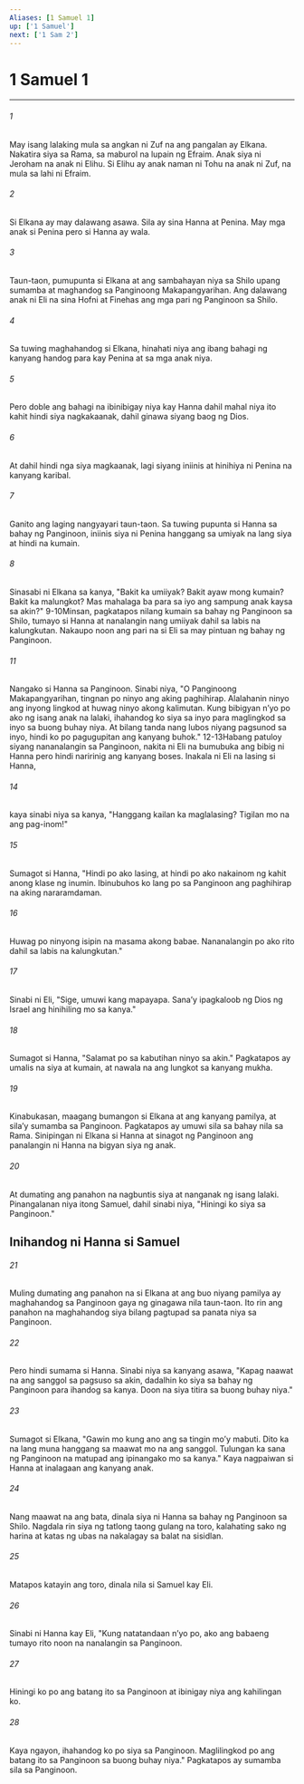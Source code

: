 ```yaml
---
Aliases: [1 Samuel 1]
up: ['1 Samuel']
next: ['1 Sam 2']
---
```

# 1 Samuel 1

***






















###### 1 










May isang lalaking mula sa angkan ni Zuf na ang pangalan ay Elkana. Nakatira siya sa Rama, sa maburol na lupain ng Efraim. Anak siya ni Jeroham na anak ni Elihu. Si Elihu ay anak naman ni Tohu na anak ni Zuf, na mula sa lahi ni Efraim. 





















###### 2 










Si Elkana ay may dalawang asawa. Sila ay sina Hanna at Penina. May mga anak si Penina pero si Hanna ay wala. 





















###### 3 










Taun-taon, pumupunta si Elkana at ang sambahayan niya sa Shilo upang sumamba at maghandog sa Panginoong Makapangyarihan. Ang dalawang anak ni Eli na sina Hofni at Finehas ang mga pari ng Panginoon sa Shilo. 





















###### 4 










Sa tuwing maghahandog si Elkana, hinahati niya ang ibang bahagi ng kanyang handog para kay Penina at sa mga anak niya. 





















###### 5 










Pero doble ang bahagi na ibinibigay niya kay Hanna dahil mahal niya ito kahit hindi siya nagkakaanak, dahil ginawa siyang baog ng Dios. 





















###### 6 










At dahil hindi nga siya magkaanak, lagi siyang iniinis at hinihiya ni Penina na kanyang karibal. 





















###### 7 










Ganito ang laging nangyayari taun-taon. Sa tuwing pupunta si Hanna sa bahay ng Panginoon, iniinis siya ni Penina hanggang sa umiyak na lang siya at hindi na kumain. 





















###### 8 










Sinasabi ni Elkana sa kanya, "Bakit ka umiiyak? Bakit ayaw mong kumain? Bakit ka malungkot? Mas mahalaga ba para sa iyo ang sampung anak kaysa sa akin?" 9-10Minsan, pagkatapos nilang kumain sa bahay ng Panginoon sa Shilo, tumayo si Hanna at nanalangin nang umiiyak dahil sa labis na kalungkutan. Nakaupo noon ang pari na si Eli sa may pintuan ng bahay ng Panginoon. 





















###### 11 










Nangako si Hanna sa Panginoon. Sinabi niya, "O Panginoong Makapangyarihan, tingnan po ninyo ang aking paghihirap. Alalahanin ninyo ang inyong lingkod at huwag ninyo akong kalimutan. Kung bibigyan nʼyo po ako ng isang anak na lalaki, ihahandog ko siya sa inyo para maglingkod sa inyo sa buong buhay niya. At bilang tanda nang lubos niyang pagsunod sa inyo, hindi ko po pagugupitan ang kanyang buhok." 12-13Habang patuloy siyang nananalangin sa Panginoon, nakita ni Eli na bumubuka ang bibig ni Hanna pero hindi naririnig ang kanyang boses. Inakala ni Eli na lasing si Hanna, 





















###### 14 










kaya sinabi niya sa kanya, "Hanggang kailan ka maglalasing? Tigilan mo na ang pag-inom!" 





















###### 15 










Sumagot si Hanna, "Hindi po ako lasing, at hindi po ako nakainom ng kahit anong klase ng inumin. Ibinubuhos ko lang po sa Panginoon ang paghihirap na aking nararamdaman. 





















###### 16 










Huwag po ninyong isipin na masama akong babae. Nananalangin po ako rito dahil sa labis na kalungkutan." 





















###### 17 










Sinabi ni Eli, "Sige, umuwi kang mapayapa. Sanaʼy ipagkaloob ng Dios ng Israel ang hinihiling mo sa kanya." 





















###### 18 










Sumagot si Hanna, "Salamat po sa kabutihan ninyo sa akin." Pagkatapos ay umalis na siya at kumain, at nawala na ang lungkot sa kanyang mukha. 





















###### 19 










Kinabukasan, maagang bumangon si Elkana at ang kanyang pamilya, at silaʼy sumamba sa Panginoon. Pagkatapos ay umuwi sila sa bahay nila sa Rama. Sinipingan ni Elkana si Hanna at sinagot ng Panginoon ang panalangin ni Hanna na bigyan siya ng anak. 





















###### 20 










At dumating ang panahon na nagbuntis siya at nanganak ng isang lalaki. Pinangalanan niya itong Samuel, dahil sinabi niya, "Hiningi ko siya sa Panginoon." 

## Inihandog ni Hanna si Samuel 





















###### 21 










Muling dumating ang panahon na si Elkana at ang buo niyang pamilya ay maghahandog sa Panginoon gaya ng ginagawa nila taun-taon. Ito rin ang panahon na maghahandog siya bilang pagtupad sa panata niya sa Panginoon. 





















###### 22 










Pero hindi sumama si Hanna. Sinabi niya sa kanyang asawa, "Kapag naawat na ang sanggol sa pagsuso sa akin, dadalhin ko siya sa bahay ng Panginoon para ihandog sa kanya. Doon na siya titira sa buong buhay niya." 





















###### 23 










Sumagot si Elkana, "Gawin mo kung ano ang sa tingin moʼy mabuti. Dito ka na lang muna hanggang sa maawat mo na ang sanggol. Tulungan ka sana ng Panginoon na matupad ang ipinangako mo sa kanya." Kaya nagpaiwan si Hanna at inalagaan ang kanyang anak. 





















###### 24 










Nang maawat na ang bata, dinala siya ni Hanna sa bahay ng Panginoon sa Shilo. Nagdala rin siya ng tatlong taong gulang na toro, kalahating sako ng harina at katas ng ubas na nakalagay sa balat na sisidlan. 





















###### 25 










Matapos katayin ang toro, dinala nila si Samuel kay Eli. 





















###### 26 










Sinabi ni Hanna kay Eli, "Kung natatandaan nʼyo po, ako ang babaeng tumayo rito noon na nanalangin sa Panginoon. 





















###### 27 










Hiningi ko po ang batang ito sa Panginoon at ibinigay niya ang kahilingan ko. 





















###### 28 










Kaya ngayon, ihahandog ko po siya sa Panginoon. Maglilingkod po ang batang ito sa Panginoon sa buong buhay niya." Pagkatapos ay sumamba sila sa Panginoon.
